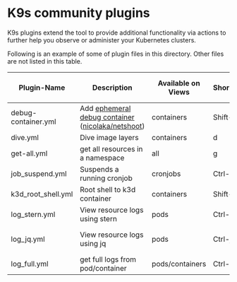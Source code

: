 # K9s community plugins

K9s plugins extend the tool to provide additional functionality via actions to further help you observe or administer your Kubernetes clusters.

Following is an example of some of plugin files in this directory. Other files are not listed in this table.

| Plugin-Name        | Description                                                      | Available on Views | Shortcut | Kubectl plugin, external dependencies                                                 |
|--------------------|------------------------------------------------------------------|--------------------|----------|---------------------------------------------------------------------------------------|
| debug-container.yml| Add [ephemeral debug container][1]<br>([nicolaka/netshoot][2]) | containers         | Shift-d  |                                                                                       |
| dive.yml           | Dive image layers                                                | containers         | d        | [Dive](https://github.com/wagoodman/dive)                                             |
| get-all.yml        | get all resources in a namespace                                 | all                | g        | [Krew](https://krew.sigs.k8s.io/), [ketall](https://github.com/corneliusweig/ketall/) |
| job_suspend.yml    | Suspends a running cronjob                                       | cronjobs           | Ctrl-s   |                                                                                       |
| k3d_root_shell.yml | Root shell to k3d container                                      | containers         | Shift-s  | [jq](https://stedolan.github.io/jq/)                                                  |
| log_stern.yml      | View resource logs using stern                                   | pods               | Ctrl-l   |                                                                                       |
| log_jq.yml         | View resource logs using jq                                      | pods               | Ctrl-j   | kubectl-plugins/kubectl-jq                                                            |
| log_full.yml       | get full logs from pod/container                                 | pods/containers    | Ctrl-l   |                                                                                       |

[1]: https://kubernetes.io/docs/tasks/debug/debug-application/debug-running-pod/#ephemeral-container
[2]: https://github.dcom/nicolaka/netshoot